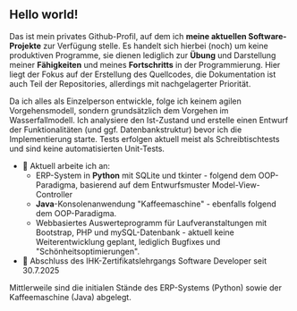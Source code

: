 ## Hello world!
Das ist mein privates Github-Profil, auf dem ich **meine aktuellen Software-Projekte** zur Verfügung stelle. Es handelt sich hierbei (noch) um keine produktiven Programme, sie dienen lediglich zur **Übung** und Darstellung meiner **Fähigkeiten** und meines **Fortschritts** in der Programmierung. Hier liegt der Fokus auf der Erstellung des Quellcodes, die Dokumentation ist auch Teil der Repositories, allerdings mit nachgelagerter Priorität.

Da ich alles als Einzelperson entwickle, folge ich keinem agilen Vorgehensmodell, sondern grundsätzlich dem Vorgehen im Wasserfallmodell. Ich analysiere den Ist-Zustand und erstelle einen Entwurf der Funktionalitäten (und ggf. Datenbankstruktur) bevor ich die Implementierung starte. Tests erfolgen aktuell meist als Schreibtischtests und sind keine automatisierten Unit-Tests.

- 🔭 Aktuell arbeite ich an:
  - ERP-System in **Python** mit SQLite und tkinter - folgend dem OOP-Paradigma, basierend auf dem Entwurfsmuster Model-View-Controller
  - **Java**-Konsolenanwendung "Kaffeemaschine" - ebenfalls folgend dem OOP-Paradigma.
  - Webbasiertes Auswerteprogramm für Laufveranstaltungen mit Bootstrap, PHP und mySQL-Datenbank - aktuell keine Weiterentwicklung geplant, lediglich Bugfixes und "Schönheitsoptimierungen".
- 🌱 Abschluss des IHK-Zertifikatslehrgangs Software Developer seit 30.7.2025

Mittlerweile sind die initialen Stände des ERP-Systems (Python) sowie der Kaffeemaschine (Java) abgelegt.

<!--
**PhilipKottmann/PhilipKottmann** is a ✨ _special_ ✨ repository because its `README.md` (this file) appears on your GitHub profile.

Here are some ideas to get you started:

- 🔭 I’m currently working on ...
- 🌱 I’m currently learning ...
- 👯 I’m looking to collaborate on ...
- 🤔 I’m looking for help with ...
- 💬 Ask me about ...
- 📫 How to reach me: ...
- 😄 Pronouns: ...
- ⚡ Fun fact: ...
-->
